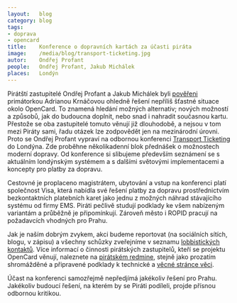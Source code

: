 ```yaml
---
layout:   blog
category: blog
tags: 
- doprava
- opencard
title:    Konference o dopravních kartách za účasti piráta
image:    /media/blog/transport-ticketing.jpg 
autor:    Ondřej Profant
people:   Ondřej Profant, Jakub Michálek
places:   Londýn
---
```


Pirátští zastupitelé Ondřej Profant a Jakub Michálek byli [pověřeni][povereni] primátorkou Adrianou Krnáčovou ohledně řešení nepříliš šťastné situace okolo OpenCard. To znamená hledání možných alternativ; nových možností a způsobů, jak do budoucna doplnit, nebo snad i nahradit současnou kartu. Přestože se oba zastupitelé tomuto věnují již dlouhodobě, a nejsou v tom mezi Piráty sami, řadu otázek lze zodpovědět jen na mezinárodní úrovni. Proto se Ondřej Profant vypraví na odbornou konferenci [Transport Ticketing](http://www.transport-ticketing.com) do Londýna. Zde proběhne několikadenní blok přednášek o možnostech moderní dopravy. Od konference si slibujeme především seznámení se s aktuálním londýnským systémem a s dalšími světovými implementacemi a koncepty pro platby za dopravu.

Cestovné je proplaceno magistrátem, ubytování a vstup na konferenci platí společnost Visa, která nabídla své řešení platby za dopravu prostřednictvím bezkontaktních platebních karet jako jednu z možných náhrad stávajícího systému od firmy EMS. Piráti pečlivě studují podklady ke všem nabízeným variantám a průběžně je připomínkují. Zároveň město i ROPID pracují na požadavcích vhodných pro Prahu.

Jak je naším dobrým zvykem, akci budeme reportovat (na sociálních sítích, blogu, v zápisu) a všechny schůzky zveřejníme v seznamu [lobbistických kontaktů][schuzky]. Více informací o činnosti pirátských zastupitelů, kteří se projektu OpenCard věnují, naleznete na [pirátském redmine][octask], stejně jako prozatím shromážděné a připravené podklady k technické a [věcné stránce věci][ocpodklady].

Účast na konferenci samozřejmě nepředjímá jakékoliv řešení pro Prahu. Jakékoliv budoucí řešení, na kterém by se Piráti podíleli, projde přísnou odbornou kritikou.

[povereni]: https://github.com/pirati-cz/KlubPraha/blob/master/odmeny/2014/12/ondra/scan.pdf?raw=true
[schuzky]: https://redmine.pirati.cz/projects/praha/issues?query_id=13
[octask]: https://redmine.pirati.cz/issues/108 
[ocpodklady]: https://redmine.pirati.cz/issues/211 
